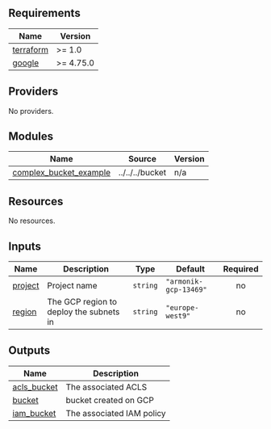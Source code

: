 <!-- BEGIN_TF_DOCS -->
## Requirements

| Name | Version |
|------|---------|
| <a name="requirement_terraform"></a> [terraform](#requirement\_terraform) | >= 1.0 |
| <a name="requirement_google"></a> [google](#requirement\_google) | >= 4.75.0 |

## Providers

No providers.

## Modules

| Name | Source | Version |
|------|--------|---------|
| <a name="module_complex_bucket_example"></a> [complex\_bucket\_example](#module\_complex\_bucket\_example) | ../../../bucket | n/a |

## Resources

No resources.

## Inputs

| Name | Description | Type | Default | Required |
|------|-------------|------|---------|:--------:|
| <a name="input_project"></a> [project](#input\_project) | Project name | `string` | `"armonik-gcp-13469"` | no |
| <a name="input_region"></a> [region](#input\_region) | The GCP region to deploy the subnets in | `string` | `"europe-west9"` | no |

## Outputs

| Name | Description |
|------|-------------|
| <a name="output_acls_bucket"></a> [acls\_bucket](#output\_acls\_bucket) | The associated ACLS |
| <a name="output_bucket"></a> [bucket](#output\_bucket) | bucket created on GCP |
| <a name="output_iam_bucket"></a> [iam\_bucket](#output\_iam\_bucket) | The associated IAM policy |
<!-- END_TF_DOCS -->